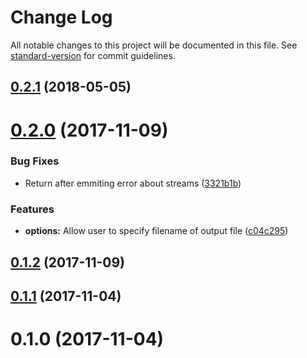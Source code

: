 # Change Log

All notable changes to this project will be documented in this file. See [standard-version](https://github.com/conventional-changelog/standard-version) for commit guidelines.

<a name="0.2.1"></a>
## [0.2.1](https://github.com/Morishiri/gulp-junit-merge/compare/v0.2.0...v0.2.1) (2018-05-05)



<a name="0.2.0"></a>
# [0.2.0](https://github.com/Morishiri/gulp-junit-merge/compare/v0.1.2...v0.2.0) (2017-11-09)


### Bug Fixes

* Return after emmiting error about streams ([3321b1b](https://github.com/Morishiri/gulp-junit-merge/commit/3321b1b))


### Features

* **options:** Allow user to specify filename of output file ([c04c295](https://github.com/Morishiri/gulp-junit-merge/commit/c04c295))



<a name="0.1.2"></a>
## [0.1.2](https://github.com/Morishiri/gulp-junit-merge/compare/v0.1.1...v0.1.2) (2017-11-09)



<a name="0.1.1"></a>
## [0.1.1](https://github.com/Morishiri/gulp-junit-merge/compare/v0.1.0...v0.1.1) (2017-11-04)



<a name="0.1.0"></a>
# 0.1.0 (2017-11-04)
